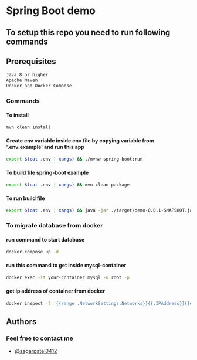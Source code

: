 # Spring Boot demo 
## To setup this repo you need to run following commands


## Prerequisites
```bash
Java 8 or higher
Apache Maven
Docker and Docker Compose
```
### Commands
#### To install
```bash
mvn clean install
```
#### Create env variable inside env file by copying variable from '.env.example' and run this app
```bash
export $(cat .env | xargs) && ./mvnw spring-boot:run
```
#### To build file spring-boot example
```bash
export $(cat .env | xargs) && mvn clean package
```
#### To run build file
```bash 
export $(cat .env | xargs) && java -jar ./target/demo-0.0.1-SNAPSHOT.jar
```

### To migrate database from docker
#### run command to start database
```bash
docker-compose up -d
```

#### run this command to get inside mysql-container
```bash
docker exec -it your-container mysql -u root -p
```
#### get ip address of container from docker
```bash
docker inspect -f '{{range .NetworkSettings.Networks}}{{.IPAddress}}{{end}}' your_mysql_container_name_or_id
```
 

## Authors
### Feel free to contact me
- [@sagarpatel0412](https://github.com/sagarpatel0412)

